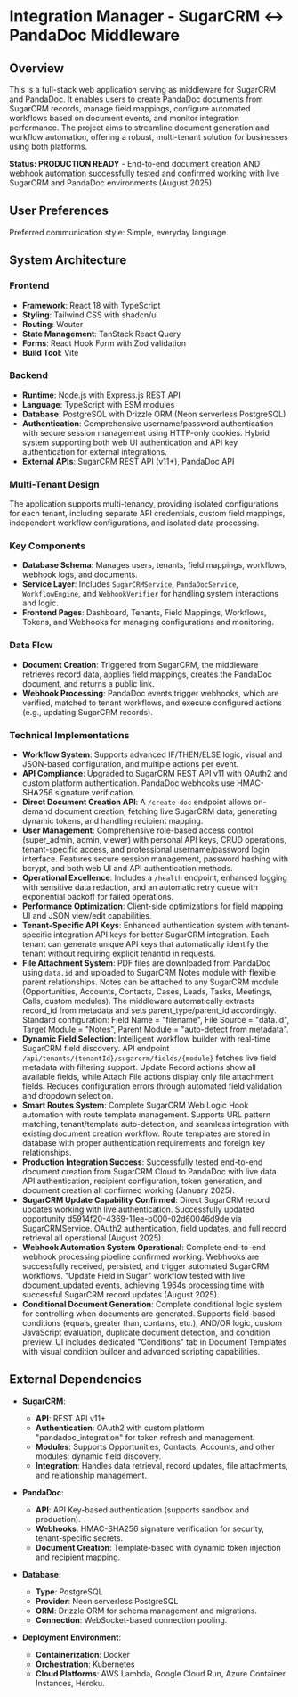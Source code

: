 # Integration Manager - SugarCRM ↔ PandaDoc Middleware

## Overview

This is a full-stack web application serving as middleware for SugarCRM and PandaDoc. It enables users to create PandaDoc documents from SugarCRM records, manage field mappings, configure automated workflows based on document events, and monitor integration performance. The project aims to streamline document generation and workflow automation, offering a robust, multi-tenant solution for businesses using both platforms.

**Status: PRODUCTION READY** - End-to-end document creation AND webhook automation successfully tested and confirmed working with live SugarCRM and PandaDoc environments (August 2025).

## User Preferences

Preferred communication style: Simple, everyday language.

## System Architecture

### Frontend
- **Framework**: React 18 with TypeScript
- **Styling**: Tailwind CSS with shadcn/ui
- **Routing**: Wouter
- **State Management**: TanStack React Query
- **Forms**: React Hook Form with Zod validation
- **Build Tool**: Vite

### Backend
- **Runtime**: Node.js with Express.js REST API
- **Language**: TypeScript with ESM modules
- **Database**: PostgreSQL with Drizzle ORM (Neon serverless PostgreSQL)
- **Authentication**: Comprehensive username/password authentication with secure session management using HTTP-only cookies. Hybrid system supporting both web UI authentication and API key authentication for external integrations.
- **External APIs**: SugarCRM REST API (v11+), PandaDoc API

### Multi-Tenant Design
The application supports multi-tenancy, providing isolated configurations for each tenant, including separate API credentials, custom field mappings, independent workflow configurations, and isolated data processing.

### Key Components
- **Database Schema**: Manages users, tenants, field mappings, workflows, webhook logs, and documents.
- **Service Layer**: Includes `SugarCRMService`, `PandaDocService`, `WorkflowEngine`, and `WebhookVerifier` for handling system interactions and logic.
- **Frontend Pages**: Dashboard, Tenants, Field Mappings, Workflows, Tokens, and Webhooks for managing configurations and monitoring.

### Data Flow
- **Document Creation**: Triggered from SugarCRM, the middleware retrieves record data, applies field mappings, creates the PandaDoc document, and returns a public link.
- **Webhook Processing**: PandaDoc events trigger webhooks, which are verified, matched to tenant workflows, and execute configured actions (e.g., updating SugarCRM records).

### Technical Implementations
- **Workflow System**: Supports advanced IF/THEN/ELSE logic, visual and JSON-based configuration, and multiple actions per event.
- **API Compliance**: Upgraded to SugarCRM REST API v11 with OAuth2 and custom platform authentication. PandaDoc webhooks use HMAC-SHA256 signature verification.
- **Direct Document Creation API**: A `/create-doc` endpoint allows on-demand document creation, fetching live SugarCRM data, generating dynamic tokens, and handling recipient mapping.
- **User Management**: Comprehensive role-based access control (super_admin, admin, viewer) with personal API keys, CRUD operations, tenant-specific access, and professional username/password login interface. Features secure session management, password hashing with bcrypt, and both web UI and API authentication methods.
- **Operational Excellence**: Includes a `/health` endpoint, enhanced logging with sensitive data redaction, and an automatic retry queue with exponential backoff for failed operations.
- **Performance Optimization**: Client-side optimizations for field mapping UI and JSON view/edit capabilities.
- **Tenant-Specific API Keys**: Enhanced authentication system with tenant-specific integration API keys for better SugarCRM integration. Each tenant can generate unique API keys that automatically identify the tenant without requiring explicit tenantId in requests.
- **File Attachment System**: PDF files are downloaded from PandaDoc using `data.id` and uploaded to SugarCRM Notes module with flexible parent relationships. Notes can be attached to any SugarCRM module (Opportunities, Accounts, Contacts, Cases, Leads, Tasks, Meetings, Calls, custom modules). The middleware automatically extracts record_id from metadata and sets parent_type/parent_id accordingly. Standard configuration: Field Name = "filename", File Source = "data.id", Target Module = "Notes", Parent Module = "auto-detect from metadata".
- **Dynamic Field Selection**: Intelligent workflow builder with real-time SugarCRM field discovery. API endpoint `/api/tenants/{tenantId}/sugarcrm/fields/{module}` fetches live field metadata with filtering support. Update Record actions show all available fields, while Attach File actions display only file attachment fields. Reduces configuration errors through automated field validation and dropdown selection.
- **Smart Routes System**: Complete SugarCRM Web Logic Hook automation with route template management. Supports URL pattern matching, tenant/template auto-detection, and seamless integration with existing document creation workflow. Route templates are stored in database with proper authentication requirements and foreign key relationships.
- **Production Integration Success**: Successfully tested end-to-end document creation from SugarCRM Cloud to PandaDoc with live data. API authentication, recipient configuration, token generation, and document creation all confirmed working (January 2025).
- **SugarCRM Update Capability Confirmed**: Direct SugarCRM record updates working with live authentication. Successfully updated opportunity d5914f20-4369-11ee-b000-02d60046d9de via SugarCRMService. OAuth2 authentication, field updates, and full record retrieval all operational (August 2025).
- **Webhook Automation System Operational**: Complete end-to-end webhook processing pipeline confirmed working. Webhooks are successfully received, persisted, and trigger automated SugarCRM workflows. "Update Field in Sugar" workflow tested with live document_updated events, achieving 1.964s processing time with successful SugarCRM record updates (August 2025).
- **Conditional Document Generation**: Complete conditional logic system for controlling when documents are generated. Supports field-based conditions (equals, greater than, contains, etc.), AND/OR logic, custom JavaScript evaluation, duplicate document detection, and condition preview. UI includes dedicated "Conditions" tab in Document Templates with visual condition builder and advanced scripting capabilities.

## External Dependencies

- **SugarCRM**:
    - **API**: REST API v11+
    - **Authentication**: OAuth2 with custom platform "pandadoc_integration" for token refresh and management.
    - **Modules**: Supports Opportunities, Contacts, Accounts, and other modules; dynamic field discovery.
    - **Integration**: Handles data retrieval, record updates, file attachments, and relationship management.

- **PandaDoc**:
    - **API**: API Key-based authentication (supports sandbox and production).
    - **Webhooks**: HMAC-SHA256 signature verification for security, tenant-specific secrets.
    - **Document Creation**: Template-based with dynamic token injection and recipient mapping.

- **Database**:
    - **Type**: PostgreSQL
    - **Provider**: Neon serverless PostgreSQL
    - **ORM**: Drizzle ORM for schema management and migrations.
    - **Connection**: WebSocket-based connection pooling.

- **Deployment Environment**:
    - **Containerization**: Docker
    - **Orchestration**: Kubernetes
    - **Cloud Platforms**: AWS Lambda, Google Cloud Run, Azure Container Instances, Heroku.